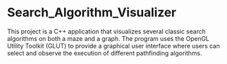 # Search_Algorithm_Visualizer
This project is a C++ application that visualizes several classic search algorithms on both a maze and a graph. The program uses the OpenGL Utility Toolkit (GLUT) to provide a graphical user interface where users can select and observe the execution of different pathfinding algorithms.
